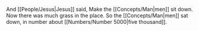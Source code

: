 And [[People/Jesus\|Jesus]] said, Make the [[Concepts/Man\|men]] sit down. Now there was much grass in the place. So the [[Concepts/Man\|men]] sat down, in number about [[Numbers/Number 5000\|five thousand]].
